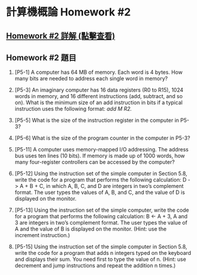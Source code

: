 # 計算機概論 Homework #2

## [Homework #2 詳解 (點擊查看)](/Homework/hw2_ans.pdf)

## Homework #2 題目

1.	[P5-1] A computer has 64 MB of memory. Each word is 4 bytes. How many bits are needed to address each single word in memory?

2.	[P5-3] An imaginary computer has 16 data registers (R0 to R15), 1024 words in memory, and 16 different instructions (add, subtract, and so on). What is the minimum size of an add instruction in bits if a typical instruction uses the following format:  *add M R2.*

3.	[P5-5] What is the size of the instruction register in the computer in P5-3?

4.	[P5-6] What is the size of the program counter in the computer in P5-3?

5.	[P5-11] A computer uses memory-mapped I/O addressing. The address bus uses ten lines (10 bits). If memory is made up of 1000 words, how many four-register controllers can be accessed by the computer?

6.	[P5-12] Using the instruction set of the simple computer in Section 5.8, write the code for a program that performs the following calculation: D -> A + B + C, in which A, B, C, and D are integers in two’s complement format. The user types the values of A, B, and C, and the value of D is displayed on the monitor. 

7.	[P5-13] Using the instruction set of the simple computer, write the code for a program that performs the following calculation: B  <-  A + 3, A and 3 are integers in two’s complement format. The user types the value of A and the value of B is displayed on the monitor. (Hint: use the increment instruction.)

8.	[P5-15] Using the instruction set of the simple computer in Section 5.8, write the code for a program that adds n integers typed on the keyboard and displays their sum.  You need first to type the value of n. (Hint: use decrement and jump instructions and repeat the addition n times.)
